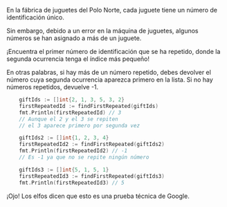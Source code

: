 En la fábrica de juguetes del Polo Norte, cada juguete tiene un número de identificación único.

Sin embargo, debido a un error en la máquina de juguetes, algunos números se han asignado a más de un juguete.

¡Encuentra el primer número de identificación que se ha repetido, donde la segunda ocurrencia tenga el índice más pequeño!

En otras palabras, si hay más de un número repetido, debes devolver el número cuya segunda ocurrencia aparezca primero en la lista. Si no hay números repetidos, devuelve -1.

```go
    giftIds := []int{2, 1, 3, 5, 3, 2}
	firstRepeatedId := findFirstRepeated(giftIds)
	fmt.Println(firstRepeatedId) // 3
	// Aunque el 2 y el 3 se repiten
	// el 3 aparece primero por segunda vez

	giftIds2 := []int{1, 2, 3, 4}
	firstRepeatedId2 := findFirstRepeated(giftIds2)
	fmt.Println(firstRepeatedId2) // -1
	// Es -1 ya que no se repite ningún número

	giftIds3 := []int{5, 1, 5, 1}
	firstRepeatedId3 := findFirstRepeated(giftIds3)
	fmt.Println(firstRepeatedId3) // 5
```
¡Ojo! Los elfos dicen que esto es una prueba técnica de Google.